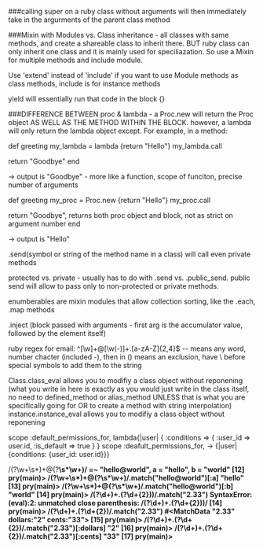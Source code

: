 ###calling super on a ruby class without arguments will then immediately take in the argurments of the parent class method

###Mixin with Modules vs. Class inheritance - all classes with same methods, and create a shareable class to inherit there. BUT ruby class can only inherit one class and it is mainly used for speciliazation. So use a Mixin for multiple methods and include module.

Use 'extend' instead of 'include' if you want to use Module methods as class methods, include is for instance methods

yield will essentially run that code in the block {}

###DIFFERENCE BETWEEN proc & lambda - a Proc.new will return the Proc object AS WELL AS THE METHOD WITHIN THE BLOCK. however, a lambda will only return the lambda object except. For example, in a method:

def greeting
  my_lambda = lambda {return "Hello"}
  my_lambda.call

  return "Goodbye"
end

-> output is "Goodbye" - more like a function, scope of funciton, precise number of arguments

def greeting
  my_proc = Proc.new {return "Hello"}
  my_proc.call

  return "Goodbye", returns both proc object and block, not as strict on argument number
end

-> output is "Hello"

.send(symbol or string of the method name in a class) will call even private methods

protected vs. private - usually has to do with .send vs. .public_send. public send will allow to pass only to non-protected or private methods.

enumberables are mixin modules that allow collection sorting, like the .each, .map methods

.inject (block passed with arguments - first arg is the accumulator value, followed by the element itself)

ruby regex for email: ^[\w]+@[\w(-)]+\.[a-zA-Z]{2,4}$ -- means any word, number chacter (included -), then in () means an exclusion, have \ before special symbols to add them to the string

Class.class_eval allows you to modifiy a class object without reponening (what you write in here is exactly as you would just write in the class itself, no need to defined_method or alias_method UNLESS that is what you are specifically going for OR to create a method with string interpolation)
instance.instance_eval allows you to modifiy a class object without reponening

scope :default_permissions_for, lambda{|user| { :conditions => { :user_id => user.id, :is_default => true } }
scope :deafult_permissions_for, -> {|user| {conditions: {user_id: user.id}}}

/(?<a>\w+\s*)+@(?<b>\s*\w+)/ =~ "hello@world", a = "hello", b = "world"
[12] pry(main)> /(?<a>\w+\s*)+@(?<b>\s*\w+)/.match("hello@world")[:a]
"hello"
[13] pry(main)> /(?<a>\w+\s*)+@(?<b>\s*\w+)/.match("hello@world")[:b]
"world"
[14] pry(main)> /(?<dollars>\d+)+\.(?<cents>\d+{2}))/.match("2.33")
SyntaxError: (eval):2: unmatched close parenthesis: /(?<dollars>\d+)+\.(?<cents>\d+{2}))/
[14] pry(main)> /(?<dollars>\d+)+\.(?<cents>\d+{2})/.match("2.33")
#<MatchData "2.33" dollars:"2" cents:"33">
[15] pry(main)> /(?<dollars>\d+)+\.(?<cents>\d+{2})/.match("2.33")[:dollars]
"2"
[16] pry(main)> /(?<dollars>\d+)+\.(?<cents>\d+{2})/.match("2.33")[:cents]
"33"
[17] pry(main)>